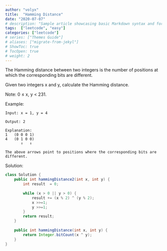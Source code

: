 ```yaml
---
author: "volyx"
title:  "Hamming Distance"
date: "2020-07-07"
# description: "Sample article showcasing basic Markdown syntax and formatting for HTML elements."
tags:  ["leetcode", "easy"]
categories: ["leetcode"]
# series: ["Themes Guide"]
# aliases: ["migrate-from-jekyl"]
# ShowToc: true
# TocOpen: true
# weight: 2
---
```


The Hamming distance between two integers is the number of positions at which the corresponding bits are different.

Given two integers x and y, calculate the Hamming distance.

Note:
0 ≤ x, y < 231.

Example:
```
Input: x = 1, y = 4

Output: 2

Explanation:
1   (0 0 0 1)
4   (0 1 0 0)
       ↑   ↑

The above arrows point to positions where the corresponding bits are different.
```

Solution:

```java
class Solution {
    public int hammingDistance2(int x, int y) {
        int result  = 0;
        
        while (x > 0 || y > 0) {
            result += (x % 2) ^ (y % 2);
            x >>=1;
            y >>=1;
        }
        return result;
    }
    
    public int hammingDistance(int x, int y) {
        return Integer.bitCount(x ^ y);
    }
}
